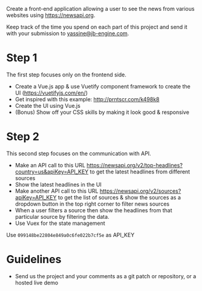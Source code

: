 Create a front-end application allowing a user to see the news from various websites using https://newsapi.org.

Keep track of the time you spend on each part of this project and send it with your submission to [yassine@jb-engine.com](mailto:yassine@jb-engine.com).

# Step 1

The first step focuses only on the frontend side.

- Create a Vue.js app & use Vuetify component framework to create the UI (https://vuetifyjs.com/en/)
- Get inspired with this example: http://prntscr.com/k498k8
- Create the UI using Vue.js
- (Bonus) Show off your CSS skills by making it look good & responsive

# Step 2

This second step focuses on the communication with API.

- Make an API call to this URL https://newsapi.org/v2/top-headlines?country=us&apiKey=API_KEY to get the latest headlines from different sources
- Show the latest headlines in the UI
- Make another API call to this URL https://newsapi.org/v2/sources?apiKey=API_KEY to get the list of sources & show the sources as a dropdown button in the top right corner to filter news sources
- When a user filters a source then show the headlines from that particular source by filtering the data.
- Use Vuex for the state management

Use `099148be22804e849a0c6fe022b7cf5e` as API_KEY 

# Guidelines

- Send us the project and your comments as a git patch or repository, or a hosted live demo
